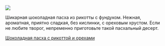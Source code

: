 <!--2025-04-04 10:08:00-->
<div class="yb">
  <div class="rss finecooking"><a href="https://finecooking.ru/recipe/shokoladnaya-pasha-s-rikottoy-i-orehami"><img src="https://finecooking.ru/images/recipe/shokoladnaya-pasha-s-rikottoy-i-orehami/photo/960w.jpg"></a><p>Шикарная шоколадная пасха из рикотты с фундуком. Нежная, ароматная, приятно сладкая, без кислинки, с ореховым хрустом. Если не любите творог, непременно приготовьте такой пасхальный десерт.</p>
 <p class="titl"><a href="https://finecooking.ru/recipe/shokoladnaya-pasha-s-rikottoy-i-orehami">Шоколадная пасха с рикоттой и орехами</a></p></div>
</div>
